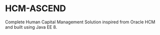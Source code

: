 # HCM-ASCEND
Complete Human Capital Management Solution inspired from Oracle HCM and built using Java EE 8.
